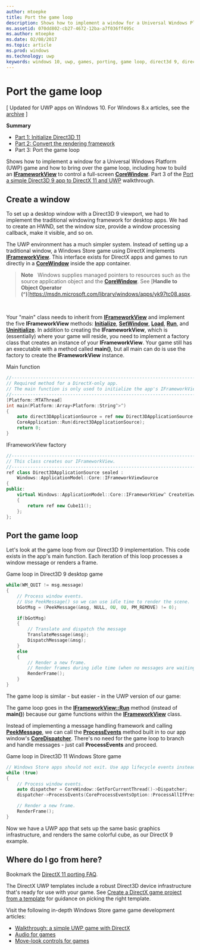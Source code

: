 ```yaml
---
author: mtoepke
title: Port the game loop
description: Shows how to implement a window for a Universal Windows Platform (UWP) game and how to bring over the game loop, including how to build an IFrameworkView to control a full-screen CoreWindow.
ms.assetid: 070dd802-cb27-4672-12ba-a7f036ff495c
ms.author: mtoepke
ms.date: 02/08/2017
ms.topic: article
ms.prod: windows
ms.technology: uwp
keywords: windows 10, uwp, games, porting, game loop, direct3d 9, directx 11
---
```


# Port the game loop


\[ Updated for UWP apps on Windows 10. For Windows 8.x articles, see the [archive](http://go.microsoft.com/fwlink/p/?linkid=619132) \]

**Summary**

-   [Part 1: Initialize Direct3D 11](simple-port-from-direct3d-9-to-11-1-part-1--initializing-direct3d.md)
-   [Part 2: Convert the rendering framework](simple-port-from-direct3d-9-to-11-1-part-2--rendering.md)
-   Part 3: Port the game loop


Shows how to implement a window for a Universal Windows Platform (UWP) game and how to bring over the game loop, including how to build an [**IFrameworkView**](https://msdn.microsoft.com/library/windows/apps/hh700478) to control a full-screen [**CoreWindow**](https://msdn.microsoft.com/library/windows/apps/br208225). Part 3 of the [Port a simple Direct3D 9 app to DirectX 11 and UWP](walkthrough--simple-port-from-direct3d-9-to-11-1.md) walkthrough.

## Create a window


To set up a desktop window with a Direct3D 9 viewport, we had to implement the traditional windowing framework for desktop apps. We had to create an HWND, set the window size, provide a window processing callback, make it visible, and so on.

The UWP environment has a much simpler system. Instead of setting up a traditional window, a Windows Store game using DirectX implements [**IFrameworkView**](https://msdn.microsoft.com/library/windows/apps/hh700478). This interface exists for DirectX apps and games to run directly in a [**CoreWindow**](https://msdn.microsoft.com/library/windows/apps/br208225) inside the app container.

> **Note**   Windows supplies managed pointers to resources such as the source application object and the [**CoreWindow**](https://msdn.microsoft.com/library/windows/apps/br208225). See [**Handle to Object Operator (^)**]https://msdn.microsoft.com/library/windows/apps/yk97tc08.aspx.

 

Your "main" class needs to inherit from [**IFrameworkView**](https://msdn.microsoft.com/library/windows/apps/hh700478) and implement the five **IFrameworkView** methods: [**Initialize**](https://msdn.microsoft.com/library/windows/apps/hh700495), [**SetWindow**](https://msdn.microsoft.com/library/windows/apps/hh700509), [**Load**](https://msdn.microsoft.com/library/windows/apps/hh700501), [**Run**](https://msdn.microsoft.com/library/windows/apps/hh700505), and [**Uninitialize**](https://msdn.microsoft.com/library/windows/apps/hh700523). In addition to creating the **IFrameworkView**, which is (essentially) where your game will reside, you need to implement a factory class that creates an instance of your **IFrameworkView**. Your game still has an executable with a method called **main()**, but all main can do is use the factory to create the **IFrameworkView** instance.

Main function

```cpp
//-----------------------------------------------------------------------------
// Required method for a DirectX-only app.
// The main function is only used to initialize the app's IFrameworkView class.
//-----------------------------------------------------------------------------
[Platform::MTAThread]
int main(Platform::Array<Platform::String^>^)
{
    auto direct3DApplicationSource = ref new Direct3DApplicationSource();
    CoreApplication::Run(direct3DApplicationSource);
    return 0;
}
```

IFrameworkView factory

```cpp
//-----------------------------------------------------------------------------
// This class creates our IFrameworkView.
//-----------------------------------------------------------------------------
ref class Direct3DApplicationSource sealed : 
    Windows::ApplicationModel::Core::IFrameworkViewSource
{
public:
    virtual Windows::ApplicationModel::Core::IFrameworkView^ CreateView()
    {
        return ref new Cube11();
    };
};
```

## Port the game loop


Let's look at the game loop from our Direct3D 9 implementation. This code exists in the app's main function. Each iteration of this loop processes a window message or renders a frame.

Game loop in Direct3D 9 desktop game

```cpp
while(WM_QUIT != msg.message)
{
    // Process window events.
    // Use PeekMessage() so we can use idle time to render the scene. 
    bGotMsg = (PeekMessage(&msg, NULL, 0U, 0U, PM_REMOVE) != 0);

    if(bGotMsg)
    {
        // Translate and dispatch the message
        TranslateMessage(&msg);
        DispatchMessage(&msg);
    }
    else
    {
        // Render a new frame.
        // Render frames during idle time (when no messages are waiting).
        RenderFrame();
    }
}
```

The game loop is similar - but easier - in the UWP version of our game:

The game loop goes in the [**IFrameworkView::Run**](https://msdn.microsoft.com/library/windows/apps/hh700505) method (instead of **main()**) because our game functions within the [**IFrameworkView**](https://msdn.microsoft.com/library/windows/apps/hh700478) class.

Instead of implementing a message handling framework and calling [**PeekMessage**](https://msdn.microsoft.com/library/windows/desktop/ms644943), we can call the [**ProcessEvents**](https://msdn.microsoft.com/library/windows/apps/br208215) method built in to our app window's [**CoreDispatcher**](https://msdn.microsoft.com/library/windows/apps/br208211). There's no need for the game loop to branch and handle messages - just call **ProcessEvents** and proceed.

Game loop in Direct3D 11 Windows Store game

```cpp
// Windows Store apps should not exit. Use app lifecycle events instead.
while (true)
{
    // Process window events.
    auto dispatcher = CoreWindow::GetForCurrentThread()->Dispatcher;
    dispatcher->ProcessEvents(CoreProcessEventsOption::ProcessAllIfPresent);

    // Render a new frame.
    RenderFrame();
}
```

Now we have a UWP app that sets up the same basic graphics infrastructure, and renders the same colorful cube, as our DirectX 9 example.

## Where do I go from here?


Bookmark the [DirectX 11 porting FAQ](directx-porting-faq.md).

The DirectX UWP templates include a robust Direct3D device infrastructure that's ready for use with your game. See [Create a DirectX game project from a template](user-interface.md) for guidance on picking the right template.

Visit the following in-depth Windows Store game game development articles:

-   [Walkthrough: a simple UWP game with DirectX](tutorial--create-your-first-metro-style-directx-game.md)
-   [Audio for games](working-with-audio-in-your-directx-game.md)
-   [Move-look controls for games](tutorial--adding-move-look-controls-to-your-directx-game.md)

 

 




